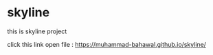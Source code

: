 # skyline
this is  skyline project

click this link open file : https://muhammad-bahawal.github.io/skyline/
